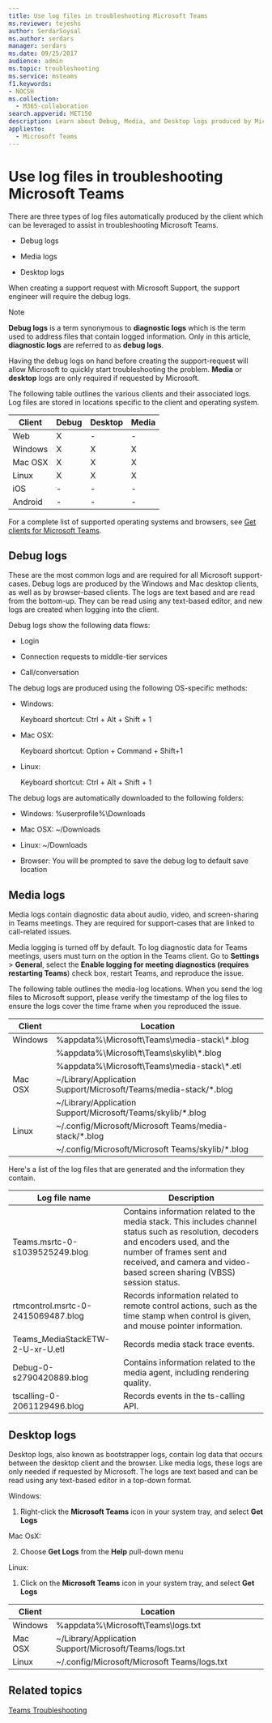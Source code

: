 ```yaml
---
title: Use log files in troubleshooting Microsoft Teams
ms.reviewer: tejeshs
author: SerdarSoysal
ms.author: serdars
manager: serdars
ms.date: 09/25/2017
audience: admin
ms.topic: troubleshooting
ms.service: msteams
f1.keywords:
- NOCSH
ms.collection: 
  - M365-collaboration
search.appverid: MET150
description: Learn about Debug, Media, and Desktop logs produced by Microsoft Teams, where they can be found, and how they can help with troubleshooting.
appliesto: 
  - Microsoft Teams
---
```


Use log files in troubleshooting Microsoft Teams
=================================================

There are three types of log files automatically produced by the client which can be leveraged to assist in troubleshooting Microsoft Teams.

-   Debug logs

-   Media logs

-   Desktop logs

When creating a support request with Microsoft Support, the support engineer will require the debug logs.
> [!NOTE]
> **Debug logs** is a term synonymous to **diagnostic logs** which is the term used to address files that contain logged information. Only in this article, **diagnostic logs** are referred to as **debug logs**.  


Having the debug logs on hand before creating the support-request will allow Microsoft to quickly start troubleshooting the problem. **Media** or **desktop** logs are only required if requested by Microsoft.

The following table outlines the various clients and their associated logs. Log files are stored in locations specific to the client and operating system.


|Client |Debug|Desktop|Media|
|---------|---------|---------|---------|
|Web    |X         |-         |-         |
|Windows     |X         |X         |X         |
|Mac OSX     |X         |X         |X         |
|Linux     |X         |X         |X         |
|iOS     |-         |-         |-         |
|Android     |-         |-         |-         |

For a complete list of supported operating systems and browsers, see [Get clients for Microsoft Teams](get-clients.md).

Debug logs
---------------------------

These are the most common logs and are required for all Microsoft support-cases. Debug logs are produced by the Windows and Mac desktop clients, as well as by browser-based clients. The logs are text based and are read from the bottom-up. They can be read using any text-based editor, and new logs are created when logging into the client.

Debug logs show the following data flows:

-   Login

-   Connection requests to middle-tier services

-   Call/conversation

The debug logs are produced using the following OS-specific methods:

-   Windows:

      Keyboard shortcut: Ctrl + Alt + Shift + 1

-   Mac OSX:

      Keyboard shortcut: Option + Command + Shift+1

-   Linux:

      Keyboard shortcut: Ctrl + Alt + Shift + 1

The debug logs are automatically downloaded to the following folders:

-   Windows: %userprofile%\\Downloads

-   Mac OSX: ~/Downloads

-   Linux: ~/Downloads

-   Browser: You will be prompted to save the debug log to default save location

Media logs
---------------------------

Media logs contain diagnostic data about audio, video, and screen-sharing in Teams meetings. They are required for support-cases that are linked to call-related issues.

Media logging is turned off by default. To log diagnostic data for Teams meetings, users must turn on the option in the Teams client. Go to **Settings** > **General**, select the **Enable logging for meeting diagnostics (requires restarting Teams**) check box, restart Teams, and reproduce the issue. 

The following table outlines the media-log locations. When you send the log files to Microsoft support, please verify the timestamp of the log files to ensure the logs cover the time frame when you reproduced the issue.

|Client |Location |
|---------|---------|
|Windows     |%appdata%\Microsoft\Teams\media-stack\\*.blog         |
|            |%appdata%\Microsoft\Teams\skylib\\*.blog
|            |%appdata%\Microsoft\Teams\media-stack\\*.etl         |
|Mac OSX     |~/Library/Application Support/Microsoft/Teams/media-stack/*.blog         |
|            |~/Library/Application Support/Microsoft/Teams/skylib/*.blog         |
|Linux       |~/.config/Microsoft/Microsoft Teams/media-stack/*.blog         |
|            |~/.config/Microsoft/Microsoft Teams/skylib/*.blog         |

Here's a list of the log files that are generated and the information they contain.

|Log file name  |Description  |
|---------|---------|
|Teams.msrtc-0-s1039525249.blog     | Contains information related to the media stack. This includes channel status such as resolution, decoders and encoders used, and the number of frames sent and received, and camera and video-based screen sharing (VBSS) session status.         |
|rtmcontrol.msrtc-0-2415069487.blog      |Records information related to remote control actions, such as the time stamp when control is given, and mouse pointer information.          |
|Teams_MediaStackETW-2-U-xr-U.etl      |Records media stack trace events.         |
|Debug-0-s2790420889.blog    | Contains information related to the media agent, including rendering quality.          |
|tscalling-0-2061129496.blog   |Records events in the ts-calling API.       |

Desktop logs
---------------------

Desktop logs, also known as bootstrapper logs, contain log data that occurs between the desktop client and the browser. Like media logs, these logs are only needed if requested by Microsoft. The logs are text based and can be read using any text-based editor in a top-down format.

Windows:

1.  Right-click the **Microsoft Teams** icon in your system tray, and select **Get Logs**

Mac OsX:

2.  Choose **Get Logs** from the **Help** pull-down menu

Linux:

1.  Click on the **Microsoft Teams** icon in your system tray, and select **Get Logs**

|Client |Location |
|---------|---------|
|Windows     |%appdata%\Microsoft\Teams\logs.txt         |
|Mac OSX     |~/Library/Application Support/Microsoft/Teams/logs.txt         |
|Linux       |~/.config/Microsoft/Microsoft Teams/logs.txt         |


## Related topics

[Teams Troubleshooting](https://docs.microsoft.com/MicrosoftTeams/troubleshoot/teams)
